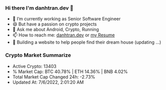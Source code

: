 ### Hi there I'm danhtran.dev 👋

- 🔭 I’m currently working as Senior Software Engineer
- 😄 But have a passion on crypto projects
- 💬 Ask me about Android, Crypto, Running 
- 📫 How to reach me: <a href="https://danhtran.dev" target="_blank">danhtran.dev</a> or <a href="Developer-Resume.pdf" target="_blank">my Resume</a>
- 🌱 Building a website to help people find their dream house (updating ...)

### Crypto Market Summarize
- Active Crypto: 13403
- % Market Cap: BTC 40.78% | ETH 14.36% | BNB 4.02%
- Total Market Cap Changed 24h: -2.73%
- Updated At: 7/6/2022, 2:01:20 AM
